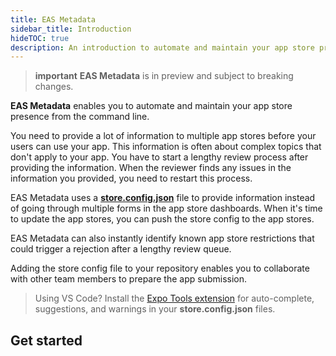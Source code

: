 ```yaml
---
title: EAS Metadata
sidebar_title: Introduction
hideTOC: true
description: An introduction to automate and maintain your app store presence from the command line with EAS Metadata.
---
```


> **important** **EAS Metadata** is in preview and subject to breaking changes.

**EAS Metadata** enables you to automate and maintain your app store presence from the command line.

You need to provide a lot of information to multiple app stores before your users can use your app. This information is often about complex topics that don't apply to your app. You have to start a lengthy review process after providing the information. When the reviewer finds any issues in the information you provided, you need to restart this process.

EAS Metadata uses a [**store.config.json**](./config.md#static-store-config) file to provide information instead of going through multiple forms in the app store dashboards. When it's time to update the app stores, you can push the store config to the app stores.

EAS Metadata can also instantly identify known app store restrictions that could trigger a rejection after a lengthy review queue.

Adding the store config file to your repository enables you to collaborate with other team members to prepare the app submission.

> Using VS Code? Install the [Expo Tools extension](https://github.com/expo/vscode-expo#readme) for auto-complete, suggestions, and warnings in your **store.config.json** files.

## Get started